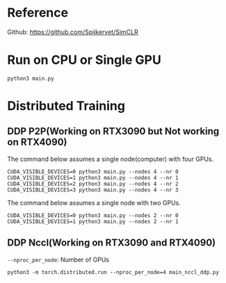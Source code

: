 # Reference
Github: https://github.com/Spijkervet/SimCLR
# Run on CPU or Single GPU
```
python3 main.py
```

# Distributed Training
## DDP P2P(Working on RTX3090 but Not working on RTX4090)  
The command below assumes a single node(computer) with four GPUs.  
```
CUDA_VISIBLE_DEVICES=0 python3 main.py --nodes 4 --nr 0
CUDA_VISIBLE_DEVICES=1 python3 main.py --nodes 4 --nr 1
CUDA_VISIBLE_DEVICES=2 python3 main.py --nodes 4 --nr 2
CUDA_VISIBLE_DEVICES=3 python3 main.py --nodes 4 --nr 3
```
The command below assumes a single node with two GPUs.
```
CUDA_VISIBLE_DEVICES=0 python3 main.py --nodes 2 --nr 0
CUDA_VISIBLE_DEVICES=1 python3 main.py --nodes 2 --nr 1
```

## DDP Nccl(Working on RTX3090 and RTX4090)  
`--nproc_per_node`: Number of GPUs  
```
python3 -m torch.distributed.run --nproc_per_node=4 main_nccl_ddp.py
```
